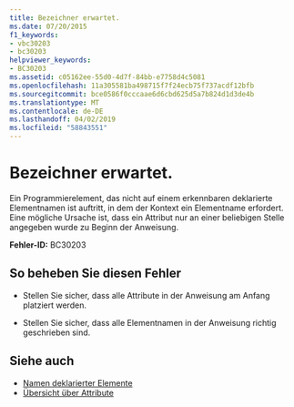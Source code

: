 ```yaml
---
title: Bezeichner erwartet.
ms.date: 07/20/2015
f1_keywords:
- vbc30203
- bc30203
helpviewer_keywords:
- BC30203
ms.assetid: c05162ee-55d0-4d7f-84bb-e7758d4c5081
ms.openlocfilehash: 11a305581ba498715f7f24ecb75f737acdf12bfb
ms.sourcegitcommit: bce0586f0cccaae6d6cbd625d5a7b824d1d3de4b
ms.translationtype: MT
ms.contentlocale: de-DE
ms.lasthandoff: 04/02/2019
ms.locfileid: "58843551"
---
```

# <a name="identifier-expected"></a>Bezeichner erwartet.
Ein Programmierelement, das nicht auf einem erkennbaren deklarierte Elementnamen ist auftritt, in dem der Kontext ein Elementname erfordert. Eine mögliche Ursache ist, dass ein Attribut nur an einer beliebigen Stelle angegeben wurde zu Beginn der Anweisung.  
  
 **Fehler-ID:** BC30203  
  
## <a name="to-correct-this-error"></a>So beheben Sie diesen Fehler  
  
-   Stellen Sie sicher, dass alle Attribute in der Anweisung am Anfang platziert werden.  
  
-   Stellen Sie sicher, dass alle Elementnamen in der Anweisung richtig geschrieben sind.  
  
## <a name="see-also"></a>Siehe auch

- [Namen deklarierter Elemente](../../../visual-basic/programming-guide/language-features/declared-elements/declared-element-names.md)
- [Übersicht über Attribute](../../../visual-basic/programming-guide/concepts/attributes/index.md)
